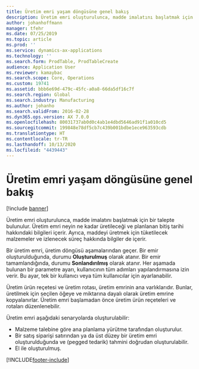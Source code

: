 ```yaml
---
title: Üretim emri yaşam döngüsüne genel bakış
description: Üretim emri oluşturulunca, madde imalatını başlatmak için bir talepte bulunulur. Üretim emri neyin ne kadar üretileceği ve planlanan bitiş tarihi hakkındaki bilgileri içerir. Ayrıca, maddeyi üretmek için tüketilecek malzemeler ve izlenecek süreç hakkında bilgiler de içerir.
author: johanhoffmann
manager: tfehr
ms.date: 07/25/2019
ms.topic: article
ms.prod: ''
ms.service: dynamics-ax-applications
ms.technology: ''
ms.search.form: ProdTable, ProdTableCreate
audience: Application User
ms.reviewer: kamaybac
ms.search.scope: Core, Operations
ms.custom: 19741
ms.assetid: bbb6e69d-479c-45fc-a0a8-66da5df16c7f
ms.search.region: Global
ms.search.industry: Manufacturing
ms.author: johanho
ms.search.validFrom: 2016-02-28
ms.dyn365.ops.version: AX 7.0.0
ms.openlocfilehash: 80031737ab0d0c4ab1e4dbd5646ad91f1a010cd5
ms.sourcegitcommit: 199848e78df5cb7c439b001bdbe1ece963593cdb
ms.translationtype: HT
ms.contentlocale: tr-TR
ms.lasthandoff: 10/13/2020
ms.locfileid: "4439443"
---
```

# <a name="production-order-lifecycle-overview"></a>Üretim emri yaşam döngüsüne genel bakış

[!include [banner](../includes/banner.md)]

Üretim emri oluşturulunca, madde imalatını başlatmak için bir talepte bulunulur. Üretim emri neyin ne kadar üretileceği ve planlanan bitiş tarihi hakkındaki bilgileri içerir. Ayrıca, maddeyi üretmek için tüketilecek malzemeler ve izlenecek süreç hakkında bilgiler de içerir.

Bir üretim emri, üretim döngüsü aşamalarından geçer. Bir emir oluşturulduğunda, durumu **Oluşturulmuş** olarak atanır. Bir emir tamamlandığında, durumu **Sonlandırılmış** olarak atanır. Her aşamada bulunan bir parametre ayarı, kullanıcının tüm adımları yapılandırmasına izin verir. Bu ayar, tek bir kullanıcı veya tüm kullanıcılar için ayarlanabilir.

Üretim ürün reçetesi ve üretim rotası, üretim emrinin ana varlıklarıdır. Bunlar, üretilmek için seçilen öğeye ve miktarına dayalı olarak üretim emrine kopyalanırlar. Üretim emri başlamadan önce üretim ürün reçeteleri ve rotaları düzenlenebilir.

Üretim emri aşağıdaki senaryolarda oluşturulabilir:

-   Malzeme talebine göre ana planlama yürütme tarafından oluşturulur.
-   Bir satış siparişi satırından ya da üst düzey bir üretim emri oluşturulduğunda ve (pegged tedarik) tahmini doğrudan oluşturulabilir.
-   El ile oluşturulmuş.






[!INCLUDE[footer-include](../../includes/footer-banner.md)]